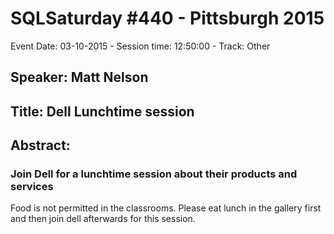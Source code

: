 # SQLSaturday #440 - Pittsburgh 2015
Event Date: 03-10-2015 - Session time: 12:50:00 - Track: Other
## Speaker: Matt Nelson
## Title: Dell Lunchtime session
## Abstract:
### Join Dell for a lunchtime session about their products and services
Food is not permitted in the classrooms.  Please eat lunch in the gallery first and then join dell afterwards for this session.
